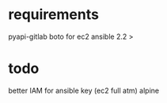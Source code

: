 # requirements

pyapi-gitlab
boto for ec2
ansible 2.2 >

# todo

better IAM for ansible key (ec2 full atm)
alpine
